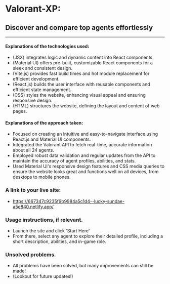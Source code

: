 # Valorant-XP: 
## Discover and compare top agents effortlessly
---
#### Explanations of the technologies used: 
- (JSX) integrates logic and dynamic content into React components.
- (Material UI) offers pre-built, customizable React components for a sleek and consistent design.
- (Vite.js) provides fast build times and hot module replacement for efficient development.
- (React.js) builds the user interface with reusable components and efficient state management.
- (CSS) styles the website, enhancing visual appeal and ensuring responsive design.
- (HTML) structures the website, defining the layout and content of web pages.

#### Explanations of the approach taken:

- Focused on creating an intuitive and easy-to-navigate interface using React.js and Material UI components.
- Integrated the Valorant API to fetch real-time, accurate information about all 24 agents.
- Employed robust data validation and regular updates from the API to maintain the accuracy of agent profiles, abilities, and stats.
- Used Material UI's responsive design features and CSS media queries to ensure the website looks great and functions well on all devices, from desktops to mobile phones.
### A link to your live site:
- https://667347c9235f9b9984a5c1d4--lucky-sundae-a5e840.netlify.app/

### Usage instructions, if relevant.
- Launch the site and click 'Start Here' 
- From there, select any agent to explore their detailed profile, including a short description, abilities, and in-game role.

### Unsolved problems.
- All problems have been solved, but many improvements can still be made!
- (Lookout for future updates!)
